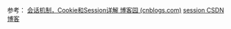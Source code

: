 
参考：
[会话机制，Cookie和Session详解 博客园 (cnblogs.com)](https://www.cnblogs.com/whgk/p/6422391.html)
[session CSDN博客](https://blog.csdn.net/keda8997110/article/details/16922815)
